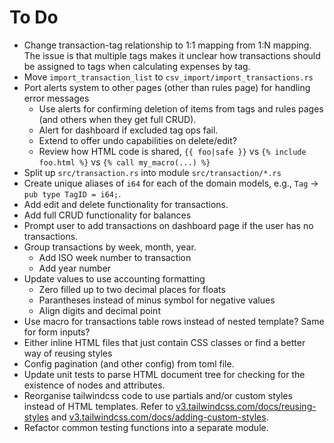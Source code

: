 # To Do

- Change transaction-tag relationship to 1:1 mapping from 1:N mapping. The issue is that multiple tags makes it unclear
  how transactions should be assigned to tags when calculating expenses by tag.
- Move `import_transaction_list` to `csv_import/import_transactions.rs`
- Port alerts system to other pages (other than rules page) for handling error messages
  - Use alerts for confirming deletion of items from tags and rules pages (and others when they get full CRUD).
  - Alert for dashboard if excluded tag ops fail.
  - Extend to offer undo capabilities on delete/edit?
  - Review how HTML code is shared, `{{ foo|safe }}` vs `{% include foo.html %}` vs `{% call my_macro(...) %}`
- Split up `src/transaction.rs` into module `src/transaction/*.rs`
- Create unique aliases of `i64` for each of the domain models, e.g., `Tag` -> `pub type TagID = i64;`.
- Add edit and delete functionality for transactions.
- Add full CRUD functionality for balances
- Prompt user to add transactions on dashboard page if the user has no transactions.
- Group transactions by week, month, year.
  - Add ISO week number to transaction
  - Add year number
- Update values to use accounting formatting
  - Zero filled up to two decimal places for floats
  - Parantheses instead of minus symbol for negative values
  - Align digits and decimal point
- Use macro for transactions table rows instead of nested template? Same for form inputs?
- Either inline HTML files that just contain CSS classes or find a better way of reusing styles
- Config pagination (and other config) from toml file.
- Update unit tests to parse HTML document tree for checking for the existence
  of nodes and attributes.
- Reorganise tailwindcss code to use partials and/or custom styles instead of
  HTML templates.
  Refer to [v3.tailwindcss.com/docs/reusing-styles](https://v3.tailwindcss.com/docs/reusing-styles) and [v3.tailwindcss.com/docs/adding-custom-styles](https://v3.tailwindcss.com/docs/adding-custom-styles).
- Refactor common testing functions into a separate module.
